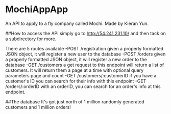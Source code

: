 # MochiAppApp
An API to apply to a fly company called Mochi. 
Made by Kieran Yun.

##How to access the API
simply go to http://54.241.231.10/ and then tack on a subdirectory for more.

There are 5 routes available 
-POST /registration 
   given a properly formatted JSON object, it will register a new user to the database
-POST /orders
   given a properly formatted JSON object, it will register a new order to the database
-GET /customers
   a get request to this endpoint will return a list of customers. It will return them a page at a time with optional query parameters page and count
-GET /customers/:customerID
   if you have a customer's ID you can search for their info with this endpoint
 -GET /orders/:orderID
   with an orderID, you can search for an order's info at this endpoint. 
   
##The database
It's got just north of 1 million randomly generated customers and 1 million orders!
